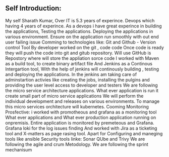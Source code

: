 ## Self Introduction:
My self Sharath Kumar, Over IT is 5.3 years of experince. Devops which having 4 years of experince.
As a devops i have great experince in building the applications, Testing the applications. Deploying the applications in various environment. Ensure on the application run smoothly with out end user failing issue
Comming to technologies like:
Git and Github - Version control Tool
By developer worked on the git , code code
Once code is ready they will push the code into git and gitub repository. Will use GitHub is Repostory where will store the appliation sorce code
I worked with Maven as a build tool, to create binary artifact file
And Jenkins as a Continous Intergartion tool, With the help of jenkins will continously building , testing and deploying the applications. In the jenkins am taking care of adminstartion activies
like creating the jobs, installing the pulgins and providing the user level access to developer and testers
We are following the micro service architecture applications. What ever application is run it create small part of micro service applications
We will perform the individual development and releases on various environments. To manage this micro services orchitecture will kubernetes.
Cooming Monitoring Prosfective:
i worked with promotheous and grafana as a monitoring tool
What ever applications and What ever production application running on onpremisis.
Entire application is monitored by premeteous and Grafana. Grafana loki for the log issues finding
And worked with Jira as a ticketing tool and X-matters as page rasing tool. Apart for Configuring and maneging tools like ansible
Security tools linke: Sonar QUbe and Trivy
We are following the agile and crum Metodology. We are following the sprint mechanisum



